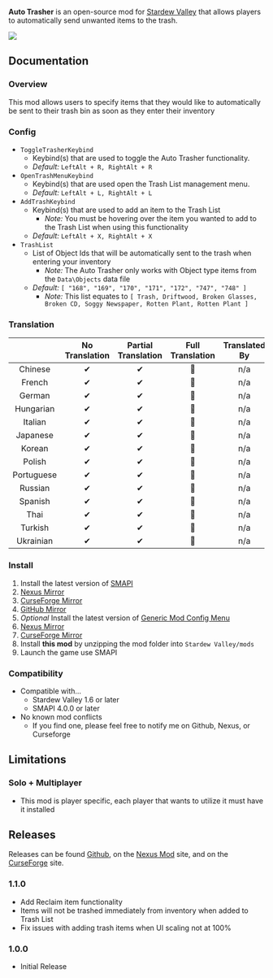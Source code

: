 ﻿**Auto Trasher** is an open-source mod for [Stardew Valley](https://stardewvalley.net) that allows players to automatically send unwanted items to the trash.

![](https://i.imgur.com/TcdN9b9.gif)

## Documentation
### Overview
This mod allows users to specify items that they would like to automatically be sent to their trash bin as soon as they enter their inventory

### Config
- `ToggleTrasherKeybind`
  - Keybind(s) that are used to toggle the Auto Trasher functionality.
  - *Default:* `LeftAlt + R, RightAlt + R`
- `OpenTrashMenuKeybind`
  - Keybind(s) that are used open the Trash List management menu.
  - *Default:* `LeftAlt + L, RightAlt + L`
- `AddTrashKeybind`
  - Keybind(s) that are used to add an item to the Trash List
    - *Note:* You must be hovering over the item you wanted to add to the Trash List when using this functionality
  - *Default:* `LeftAlt + X, RightAlt + X`
- `TrashList`
  - List of Object Ids that will be automatically sent to the trash when entering your inventory
    - *Note:* The Auto Trasher only works with Object type items from the `Data\Objects` data file
  - *Default:* `[ "168", "169", "170", "171", "172", "747", "748" ]`
    - *Note:* This list equates to `[ Trash, Driftwood, Broken Glasses, Broken CD, Soggy Newspaper, Rotten Plant, Rotten Plant ]`

### Translation
&nbsp;     | No Translation  | Partial Translation  | Full Translation  | Translated By
:--------: | :-------------: | :------------------: | :---------------: | :------------:
Chinese    | ✔              | ✔                   | 🤖                | n/a
French     | ✔              | ✔                   | 🤖                | n/a
German     | ✔              | ✔                   | 🤖                | n/a
Hungarian  | ✔              | ✔                   | 🤖                | n/a
Italian    | ✔              | ✔                   | 🤖                | n/a
Japanese   | ✔              | ✔                   | 🤖                | n/a
Korean     | ✔              | ✔                   | 🤖                | n/a
Polish     | ✔              | ✔                   | 🤖                | n/a
Portuguese | ✔              | ✔                   | 🤖                | n/a
Russian    | ✔              | ✔                   | 🤖                | n/a
Spanish    | ✔              | ✔                   | 🤖                | n/a
Thai       | ✔              | ✔                   | 🤖                | n/a
Turkish    | ✔              | ✔                   | 🤖                | n/a
Ukrainian  | ✔              | ✔                   | 🤖                | n/a

### Install
1. Install the latest version of [SMAPI](https://smapi.io)
  1. [Nexus Mirror](https://www.nexusmods.com/stardewvalley/mods/2400)
  2. [CurseForge Mirror](https://www.curseforge.com/stardewvalley/utility/smapi)
  3. [GitHub Mirror](https://github.com/Pathoschild/SMAPI/releases)
2. *Optional* Install the latest version of [Generic Mod Config Menu](https://spacechase0.com/mods/stardew-valley/generic-mod-config-menu/)
  1. [Nexus Mirror](https://www.nexusmods.com/stardewvalley/mods/5098)
  2. [CurseForge Mirror](https://www.curseforge.com/stardewvalley/mods/generic-mod-config-menu)
3. Install **this mod** by unzipping the mod folder into `Stardew Valley/mods`
4. Launch the game use SMAPI

### Compatibility
- Compatible with...
  - Stardew Valley 1.6 or later
  - SMAPI 4.0.0 or later
- No known mod conflicts
  - If you find one, please feel free to notify me on Github, Nexus, or Curseforge

## Limitations
### Solo + Multiplayer
- This mod is player specific, each player that wants to utilize it must have it installed

## Releases
Releases can be found [Github](https://github.com/Hedgehog-Technologies/StardewMods/releases), on the [Nexus Mod](https://www.nexusmods.com/stardewvalley/mods/23663) site, and on the [CurseForge](https://www.curseforge.com/stardewvalley/mods/auto-trasher) site.
### 1.1.0
- Add Reclaim item functionality
- Items will not be trashed immediately from inventory when added to Trash List
- Fix issues with adding trash items when UI scaling not at 100%
### 1.0.0
- Initial Release
